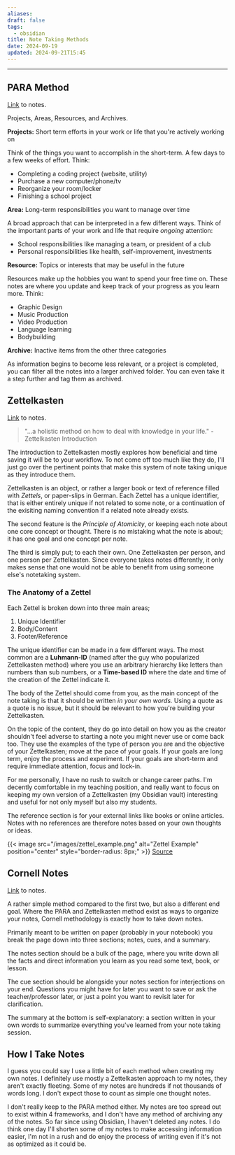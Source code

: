 ```yaml
---
aliases: 
draft: false
tags:
  - obsidian
title: Note Taking Methods
date: 2024-09-19
updated: 2024-09-21T15:45
---
```


-------------------------------------------------------------------------------

## PARA Method

[Link](https://fortelabs.com/blog/para/) to notes.

Projects, Areas, Resources, and Archives.

**Projects:** Short term efforts in your work or life that you're actively working on

Think of the things you want to accomplish in the short-term. A few days to a few weeks of effort. Think: 

- Completing a coding project (website, utility)
- Purchase a new computer/phone/tv
- Reorganize your room/locker
- Finishing a school project


**Area:** Long-term responsibilities you want to manage over time

A broad approach that can be interpreted in a few different ways. Think of the important parts of your work and life that require *ongoing* attention:

- School responsibilities like managing a team, or president of a club
- Personal responsibilities like health, self-improvement, investments

**Resource:** Topics or interests that may be useful in the future

Resources make up the hobbies you want to spend your free time on. These notes are where you update and keep track of your progress as you learn more. Think:

- Graphic Design
- Music Production
- Video Production 
- Language learning
- Bodybuilding

**Archive:** Inactive items from the other three categories

As information begins to become less relevant, or a project is completed, you can filter all the notes into a larger archived folder. You can even take it a step further and tag them as archived.



## Zettelkasten

[Link](https://zettelkasten.de/overview/) to notes.
 
> "...a holistic method on how to deal with knowledge in your life."
> \- Zettelkasten Introduction

The introduction to Zettelkasten mostly explores how beneficial and time saving it will be to your workflow. To not come off too much like they do, I'll just go over the pertinent points that make this system of note taking unique as they introduce them.

Zettelkasten is an object, or rather a larger book or text of reference filled with *Zettels*, or paper-slips in German. Each Zettel has a unique identifier, that is either entirely unique if not related to some note, or a continuation of the exisiting naming convention if a related note already exists.

The second feature is the *Principle of Atomicity*, or keeping each note about one core concept or thought. There is no mistaking what the note is about; it has one goal and one concept per note.

The third is simply put; to each their own. One Zettelkasten per person, and one person per Zettelkasten. Since everyone takes notes differently, it only makes sense that one would not be able to benefit from using someone else's notetaking system.

### The Anatomy of a Zettel

Each Zettel is broken down into three main areas;

1) Unique Identifier
2) Body/Content
3) Footer/Reference

The unique identifier can be made in a few different ways. The most common are a **Luhmann-ID** (named after the guy who popularized Zettelkasten method) where you use an arbitrary hierarchy like letters than numbers than sub numbers, or a **Time-based ID** where the date and time of the creation of the Zettel indicate it.

The body of the Zettel should come from you, as the main concept of the note taking is that it should be written *in your own words.* Using a quote as a quote is no issue, but it should be relevant to how you're building your Zettelkasten. 

On the topic of the content, they do go into detail on how you as the creator shouldn't feel adverse to starting a note you might never use or come back too. They use the examples of the type of person you are and the objective of your Zettelkasten; move at the pace of your goals. If your goals are long term, enjoy the process and experiment. If your goals are short-term and require immediate attention, focus and lock-in.

For me personally, I have no rush to switch or change career paths. I'm decently comfortable in my teaching position, and really want to focus on keeping my own version of a Zettelkasten (my Obsidian vault) interesting and useful for not only myself but also my students.

The reference section is for your external links like books or online articles. Notes with no references are therefore notes based on your own thoughts or ideas.


{{< image src="/images/zettel_example.png" alt="Zettel Example" position="center" style="border-radius: 8px;" >}}
[Source](https://zettelkasten.de/introduction/#reference)

## Cornell Notes

[Link](https://lsc.cornell.edu/how-to-study/taking-notes/cornell-note-taking-system/) to notes.

A rather simple method compared to the first two, but also a different end goal. Where the PARA and Zettelkasten method exist as ways to organize your notes, Cornell methodology is exactly how to take down notes.

Primarily meant to be written on paper (probably in your notebook) you break the page down into three sections; notes, cues, and a summary. 

The notes section should be a bulk of the page, where you write down all the facts and direct information you learn as you read some text, book, or lesson.

The cue section should be alongside your notes section for interjections on your end. Questions you might have for later you want to save or ask the teacher/professor later, or just a point you want to revisit later for clarification.

The summary at the bottom is self-explanatory: a section written in your own words to summarize everything you've learned from your note taking session.


## How I Take Notes

I guess you could say I use a little bit of each method when creating my own notes. I definitely use mostly a Zettelkasten approach to my notes, they aren't exactly fleeting. Some of my notes are hundreds if not thousands of words long. I don't expect those to count as simple one thought notes.

I don't really keep to the PARA method either. My notes are too spread out to exist within 4 frameworks, and I don't have any method of archiving any of the notes. So far since using Obsidian, I haven't deleted any notes. I do think one day I'll shorten some of my notes to make accessing information easier, I'm not in a rush and do enjoy the process of writing even if it's not as optimized as it could be.